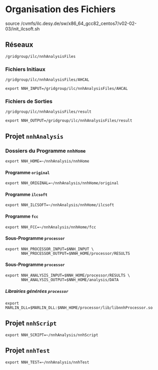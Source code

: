 # Organisation des Fichiers

source /cvmfs/ilc.desy.de/sw/x86_64_gcc82_centos7/v02-02-03/init_ilcsoft.sh

## Réseaux

`/gridgroup/ilc/nnhAnalysisFiles`

### Fichiers Initiaux

`/gridgroup/ilc/nnhAnalysisFiles/AHCAL`

```
export NNH_INPUT=/gridgroup/ilc/nnhAnalysisFiles/AHCAL
```

### Fichiers de Sorties

`/gridgroup/ilc/nnhAnalysisFiles/result`

```
export NNH_OUTPUT=/gridgroup/ilc/nnhAnalysisFiles/result
```

## Projet `nnhAnalysis`

### Dossiers du Programme `nnhHome`
```
export NNH_HOME=~/nnhAnalysis/nnhHome
```

#### Programme `original`

```
export NNH_ORIGINAL=~/nnhAnalysis/nnhHome/original
```

#### Programme `ilcsoft`
```
export NNH_ILCSOFT=~/nnhAnalysis/nnhHome/ilcsoft
```

#### Programme `fcc`
```
export NNH_FCC=~/nnhAnalysis/nnhHome/fcc
```

#### Sous-Programme `processor`
```
export NNH_PROCESSOR_INPUT=$NNH_INPUT \
       NNH_PROCESSOR_OUTPUT=$NNH_HOME/processor/RESULTS
```

#### Sous-Programme `processor`
```
export NNH_ANALYSIS_INPUT=$NNH_HOME/processor/RESULTS \
       NNH_ANALYSIS_OUTPUT=$NNH_HOME/analysis/DATA 
```

##### Librairies générées `processor`
```
export MARLIN_DLL=$MARLIN_DLL:$NNH_HOME/processor/lib/libnnhProcessor.so
```

## Projet `nnhScript`
```
export NNH_SCRIPT=~/nnhAnalysis/nnhScript
```

## Projet `nnhTest`
```
export NNH_TEST=~/nnhAnalysis/nnhTest
```
